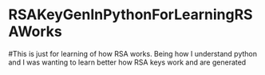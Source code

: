 # RSAKeyGenInPythonForLearningRSAWorks
#This is just for learning of how RSA works. Being how I understand python and I was wanting to learn better how RSA keys work and are generated
